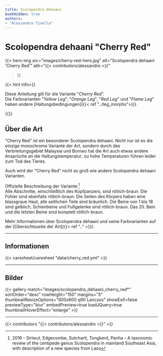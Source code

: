 ```yaml
---
title: Scolopendra dehaani
bookHidden: true
authors:
- "Alessandro Tinella"
---
```

# Scolopendra dehaani "Cherry Red"

{{< hero-img 
    src="images/cherry-red-hero.jpg" 
    alt="Scolopendra dehaani 'Cherry Red'" 
    attr="{{< contributors/alessandro >}}" 
>}}

{{< hint info>}}

Diese Anleitung gilt für die Variante "_Cherry Red_".  
Die Farbvarianten "_Yellow Leg_", "_Orange Leg_", "_Red Leg_" und "_Flame Leg_" haben andere [Haltungsbedingungen]({{< ref "../leg_morphs">}}).

{{</hint>}}

## Über die Art

"Cherry Red" ist ein besonderer Scolopendra dehaani. Nicht nur ist es die einzige monochrome Variante der Art, sondern durch das Verbreitungsgebiet Malaysia und Borneo hat die Art auch etwas andere Ansprüche an die Haltungstemperatur; zu hohe Temperaturen führen leider zum Tod des Tieres.

Auch wird der "Cherry Red" nicht so groß wie andere Scolopendra dehaani Varianten.

Offizielle Beschreibung der Variante:[^1]  
Alle Abschnitte, einschließlich des Kopfpanzers, sind rötlich-braun. Die Fühler sind ebenfalls rötlich-braun. Die Seiten des Körpers haben eine blassgraue Haut, alle seitlichen Teile sind bräunlich. Die Beine von 1 bis 18 sind gelblich, Schienbeine und Fußgelenke sind rötlich-braun. Das 20. Bein und die letzten Beine sind komplett rötlich-braun.

Mehr Informationen über Scolopendra dehaani und seine Farbvarianten auf der [Übersichtsseite der Art]({{< ref ".." >}}).

---

## Informationen

{{< caresheet/caresheet "data/cherry_red.yml" >}}

--- 


## Bilder

{{< gallery match="images/scolopendra_dehaani_cherry_red*" sortOrder="desc" rowHeight="150" margins="5" thumbnailResizeOptions="600x600 q90 Lanczos" showExif=false previewType="blur" embedPreview=true loadJQuery=true thumbnailHoverEffect="enlarge" >}}

---
{{< contributors "{{< contributors/alessandro >}}" >}}


[^1]: 2016 - Siriwut, Edgecombe, Sutcharit, Tongkerd, Panha - A taxonomic review of the centipede genus Scolopendra in mainland Southeast Asia, with description of a new species from Laos